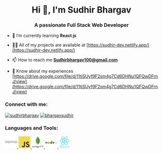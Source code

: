 <h1 align="center">Hi 👋, I'm Sudhir Bhargav</h1>
<h3 align="center">A passionate Full Stack Web Developer</h3>

- 🌱 I’m currently learning **React js**

- 👨‍💻 All of my projects are available at [https://sudhir-dev.netlify.app/](https://sudhir-dev.netlify.app/)

- 📫 How to reach me **Sudhirbhargav100@gmail.com**

- 📄 Know about my experiences [https://drive.google.com/file/d/11tiSUyf9F2sm4g7Cd6DHNu1QFQwDFrnJ/view](https://drive.google.com/file/d/11tiSUyf9F2sm4g7Cd6DHNu1QFQwDFrnJ/view)

<h3 align="left">Connect with me:</h3>
<p align="left">
<a href="https://linkedin.com/in/sudhirbhargav" target="blank"><img align="center" src="https://raw.githubusercontent.com/rahuldkjain/github-profile-readme-generator/master/src/images/icons/Social/linked-in-alt.svg" alt="sudhirbhargav" height="30" width="40" /></a>
<a href="https://instagram.com/bhargavsudhir" target="blank"><img align="center" src="https://raw.githubusercontent.com/rahuldkjain/github-profile-readme-generator/master/src/images/icons/Social/instagram.svg" alt="bhargavsudhir" height="30" width="40" /></a>
</p>

<h3 align="left">Languages and Tools:</h3>
<p align="left"> <a href="https://expressjs.com" target="_blank" rel="noreferrer"> <img src="https://raw.githubusercontent.com/devicons/devicon/master/icons/express/express-original-wordmark.svg" alt="express" width="40" height="40"/> </a> <a href="https://developer.mozilla.org/en-US/docs/Web/JavaScript" target="_blank" rel="noreferrer"> <img src="https://raw.githubusercontent.com/devicons/devicon/master/icons/javascript/javascript-original.svg" alt="javascript" width="40" height="40"/> </a> <a href="https://www.mongodb.com/" target="_blank" rel="noreferrer"> <img src="https://raw.githubusercontent.com/devicons/devicon/master/icons/mongodb/mongodb-original-wordmark.svg" alt="mongodb" width="40" height="40"/> </a> <a href="https://nodejs.org" target="_blank" rel="noreferrer"> <img src="https://raw.githubusercontent.com/devicons/devicon/master/icons/nodejs/nodejs-original-wordmark.svg" alt="nodejs" width="40" height="40"/> </a> <a href="https://reactjs.org/" target="_blank" rel="noreferrer"> <img src="https://raw.githubusercontent.com/devicons/devicon/master/icons/react/react-original-wordmark.svg" alt="react" width="40" height="40"/> </a> </p>
